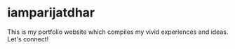 # iamparijatdhar
This is my portfolio website which compiles my vivid experiences and ideas. Let's connect!


